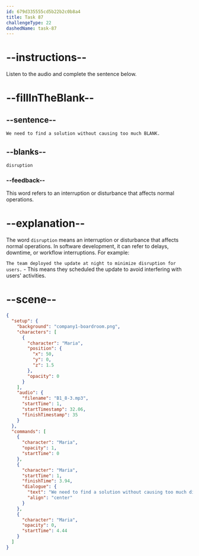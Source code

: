 ```yaml
---
id: 679d335555cd5b22b2c0b8a4
title: Task 87
challengeType: 22
dashedName: task-87
---
```


<!-- (Audio) Maria: We need to find a solution without causing too much disruption. -->

# --instructions--

Listen to the audio and complete the sentence below.

# --fillInTheBlank--

## --sentence--

`We need to find a solution without causing too much BLANK.`

## --blanks--

`disruption`

### --feedback--

This word refers to an interruption or disturbance that affects normal operations.

# --explanation--

The word `disruption` means an interruption or disturbance that affects normal operations. In software development, it can refer to delays, downtime, or workflow interruptions. For example:

`The team deployed the update at night to minimize disruption for users.` - This means they scheduled the update to avoid interfering with users' activities.

# --scene--

```json
{
  "setup": {
    "background": "company1-boardroom.png",
    "characters": [
      {
        "character": "Maria",
        "position": {
          "x": 50,
          "y": 0,
          "z": 1.5
        },
        "opacity": 0
      }
    ],
    "audio": {
      "filename": "B1_8-3.mp3",
      "startTime": 1,
      "startTimestamp": 32.06,
      "finishTimestamp": 35
    }
  },
  "commands": [
    {
      "character": "Maria",
      "opacity": 1,
      "startTime": 0
    },
    {
      "character": "Maria",
      "startTime": 1,
      "finishTime": 3.94,
      "dialogue": {
        "text": "We need to find a solution without causing too much disruption.",
        "align": "center"
      }
    },
    {
      "character": "Maria",
      "opacity": 0,
      "startTime": 4.44
    }
  ]
}
```
